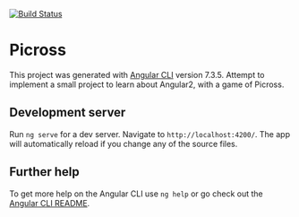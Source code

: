 [![Build Status](https://travis-ci.com/Rtrouve/PicrossAngular.svg?branch=master)](https://travis-ci.com/Rtrouve/PicrossAngular)

# Picross

This project was generated with [Angular CLI](https://github.com/angular/angular-cli) version 7.3.5.
Attempt to implement a small project to learn about Angular2, with a game of Picross.


## Development server

Run `ng serve` for a dev server. Navigate to `http://localhost:4200/`. The app will automatically reload if you change any of the source files.

## Further help

To get more help on the Angular CLI use `ng help` or go check out the [Angular CLI README](https://github.com/angular/angular-cli/blob/master/README.md).
